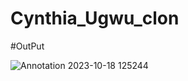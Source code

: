 # Cynthia_Ugwu_clon

#OutPut

![Annotation 2023-10-18 125244](https://github.com/Pushpendra181/Cynthia_Ugwu_clon/assets/123919866/4e76758d-0403-4b9f-b786-46f01e716c6f)
